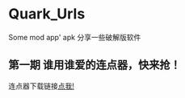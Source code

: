 # Quark_Urls
Some mod app' apk
分享一些破解版软件

## 第一期 谁用谁爱的连点器，快来抢！
连点器下载链接[点我!](https://pan.quark.cn/s/72c5ebf43b42)



